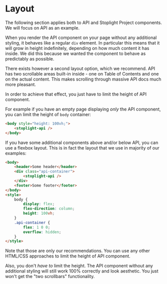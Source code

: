 # Layout

The following section applies both to API and Stoplight Project components. We will focus on API as an example.

When you render the API component on your page without any additional styling, it behaves like a regular `div` element. In particular this means that it will grow in height indefinitely, depending on how much content it has inside. We did this because we wanted the component to behave as predictably as possible.

There exists however a second layout option, which we recommend. API has two scrollable areas built-in inside - one on Table of Contents and one on the actual content. This makes scrolling through massive API docs much more pleasant.

In order to achieve that effect, you just have to limit the height of API component. 

For example if you have an empty page displaying *only* the API component, you can limit the height of `body` container:

```html
<body style="height: 100vh;">
    <stoplight-api />
</body>
```

If you have some additional components above and/or below API, you can use a flexbox layout. This is in fact the layout that we use in majority of our examples:

```html
<body>
    <header>Some header</header>
    <div class="api-container">
        <stoplight-api />
    </div>
    <footer>Some footer</footer>
</body>
<style>
    body {
        display: flex;
        flex-direction: column;
        height: 100vh;
    }
    .api-container {
        flex: 1 0 0;
        overflow: hidden;
    }
</style>
```

Note that those are only our recommendations. You can use any other HTML/CSS approaches to limit the height of API component.

Also, you don't *have to* limit the height. The API component without any additional styling will still work 100% correctly and look aesthetic. You just won't get the "two scrollbars" functionality.
